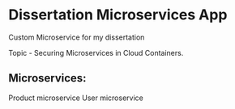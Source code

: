 # Dissertation Microservices App
Custom Microservice for my dissertation

Topic - Securing Microservices in Cloud Containers. 

## Microservices: 
Product microservice
User microservice
